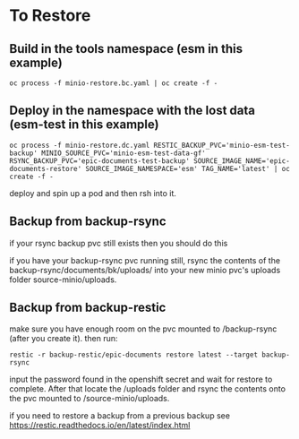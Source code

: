 # To Restore

## Build in the tools namespace (esm in this example)
```
oc process -f minio-restore.bc.yaml | oc create -f -
```

## Deploy in the namespace with the lost data (esm-test in this example)
```
oc process -f minio-restore.dc.yaml RESTIC_BACKUP_PVC='minio-esm-test-backup' MINIO_SOURCE_PVC='minio-esm-test-data-gf' RSYNC_BACKUP_PVC='epic-documents-test-backup' SOURCE_IMAGE_NAME='epic-documents-restore' SOURCE_IMAGE_NAMESPACE='esm' TAG_NAME='latest' | oc create -f -
```
deploy and spin up a pod and then rsh into it.

## Backup from backup-rsync
if your rsync backup pvc still exists then you should do this

if you have your backup-rsync pvc running still, rsync the contents of the backup-rsync/documents/bk/uploads/ into your new minio pvc's uploads folder source-minio/uploads.

## Backup from backup-restic
make sure you have enough room on the pvc mounted to  /backup-rsync (after you create it). then run:

```
restic -r backup-restic/epic-documents restore latest --target backup-rsync
```

input the password found in the openshift secret and wait for restore to complete. After that locate the /uploads folder and rsync the contents onto the pvc mounted to /source-minio/uploads.

if you need to restore a backup from a previous backup see https://restic.readthedocs.io/en/latest/index.html